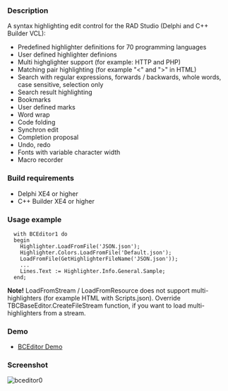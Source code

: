 <h3>Description</h3>

A syntax highlighting edit control for the RAD Studio (Delphi and C++ Builder VCL):
* Predefined highlighter definitions for 70 programming languages
* User defined highlighter definions
* Multi highglighter support (for example: HTTP and PHP)
* Matching pair highlighting (for example "<" and ">" in HTML)
* Search with regular expressions, forwards / backwards, whole words, case sensitive, selection only
* Search result highlighting
* Bookmarks
* User defined marks
* Word wrap
* Code folding
* Synchron edit
* Completion proposal
* Undo, redo
* Fonts with variable character width
* Macro recorder

<h3>Build requirements</h3>

* Delphi XE4 or higher
* C++ Builder XE4 or higher

<h3>Usage example</h3>

```objectpascal
  with BCEditor1 do 
  begin
    Highlighter.LoadFromFile('JSON.json');
    Highlighter.Colors.LoadFromFile('Default.json'); 
    LoadFromFile(GetHighlighterFileName('JSON.json')); 
    ...
    Lines.Text := Highlighter.Info.General.Sample; 
  end;
```
<b>Note!</b> LoadFromStream / LoadFromResource does not support multi-highlighters (for example HTML with Scripts.json). Override TBCBaseEditor.CreateFileStream function, if you want to load multi-highlighters from a stream.

<h3>Demo</h3>

  * <a href="http://www.mysqlfront.de/bonecode/BCEditor_Demo.zip">BCEditor Demo</a>

<h3>Screenshot</h3>

![bceditor0](https://cloud.githubusercontent.com/assets/11475177/20067778/2e403442-a51f-11e6-8c3e-532ae48b7d72.png)
